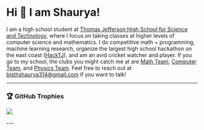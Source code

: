 
# Hi 👋 I am Shaurya! 
I am a high school student at [Thomas Jefferson High School for Science and Technology](https://tjhsst.fcps.edu/), where I focus on taking classes at higher levels of computer science and mathematics. I do competitive math + programming, machine learning research, organize the largest high school hackathon on the east coast ([HackTJ](https://hacktj.org)), and am an avid cricket watcher and player. If you go to my school, the clubs you might catch me at are [Math Team](https://tjvmt.com), [Computer Team](https://activities.tjhsst.edu/ict/), and [Physics Team](https://activities.tjhsst.edu/physics/). Feel free to reach out at bisthshaurya314@gmail.com if you want to talk!

---

### 🏆 GitHub Trophies
![](https://github-profile-trophy.vercel.app/?username=ssbdragonfly&theme=tokyonight&no-frame=true&no-bg=false&margin-w=4)
</details>
---

